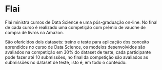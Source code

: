 # Flai 

Flai ministra cursos de Data Science e uma pós-graduação on-line. No final de cada curso é realizado uma competição com prêmio de vauche de compra de livros na Amazon. 

São ofericidos dois datasets: treino e teste para aplicação dos conceito aprendidos no curso de Data Science, os modelos desenvolvidos são avaliados na competição em 30% do dataset de teste, cada participante pode fazer até 10 submissões, no final da competição são avaliados as submissões no dataset de teste, isto é, em todo o conteúdo. 



 
